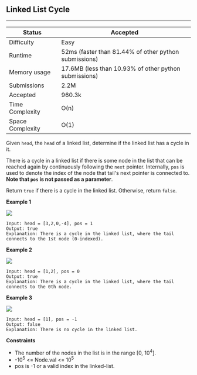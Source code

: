 ## Linked List Cycle
---------
| Status | Accepted |
| --- | --- |
| Difficulty | Easy |
| Runtime | 52ms (faster than 81.44% of other python submissions) |
| Memory usage | 17.6MB (less than 10.93% of other python submissions) |
| Submissions | 2.2M |
| Accepted | 960.3k |
| Time Complexity | O(n) |
| Space Complexity | O(1) |

Given `head`, the `head` of a linked list, determine if the linked list has a cycle in it.

There is a cycle in a linked list if there is some node in the list that can be reached again by continuously following the `next` pointer. Internally, `pos` is used to denote the index of the node that tail's next pointer is connected to. **Note that `pos` is not passed as a parameter**.

Return `true` if there is a cycle in the linked list. Otherwise, return `false`.

**Example 1**

<img src=https://assets.leetcode.com/uploads/2018/12/07/circularlinkedlist.png>

```
Input: head = [3,2,0,-4], pos = 1
Output: true
Explanation: There is a cycle in the linked list, where the tail connects to the 1st node (0-indexed).
```


**Example 2**

<img src=https://assets.leetcode.com/uploads/2018/12/07/circularlinkedlist_test2.png>

```
Input: head = [1,2], pos = 0
Output: true
Explanation: There is a cycle in the linked list, where the tail connects to the 0th node.
```

**Example 3**

<img src=https://assets.leetcode.com/uploads/2018/12/07/circularlinkedlist_test3.png>

```
Input: head = [1], pos = -1
Output: false
Explanation: There is no cycle in the linked list.
```

**Constraints**
- The number of the nodes in the list is in the range [0, 10<sup>4</sup>].
- -10<sup>5</sup> <= Node.val <= 10<sup>5</sup>
- pos is -1 or a valid index in the linked-list.
